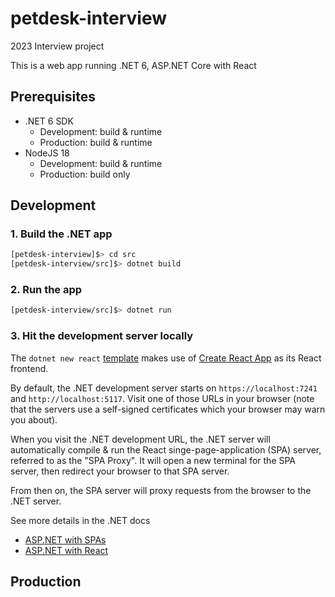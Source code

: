 # petdesk-interview
2023 Interview project

This is a web app running .NET 6, ASP.NET Core with React

## Prerequisites
 - .NET 6 SDK
    - Development: build & runtime
    - Production: build & runtime
 - NodeJS 18
    - Development: build & runtime
    - Production: build only

## Development

### 1. Build the .NET app
```sh
[petdesk-interview]$> cd src
[petdesk-interview/src]$> dotnet build
```

### 2. Run the app
```sh
[petdesk-interview/src]$> dotnet run
```

### 3. Hit the development server locally
The `dotnet new react` [template](https://learn.microsoft.com/en-us/aspnet/core/client-side/spa/react?view=aspnetcore-6.0&tabs=netcore-cli) makes use of [Create React App](https://create-react-app.dev/) as its React frontend.

By default, the .NET development server starts on `https://localhost:7241` and `http://localhost:5117`. Visit one of those URLs in your browser (note that the servers use a self-signed certificates which your browser may warn you about).

When you visit the .NET development URL, the .NET server will automatically compile & run the React singe-page-application (SPA) server, referred to as the "SPA Proxy". It will open a new terminal for the SPA server, then redirect your browser to that SPA server.

From then on, the SPA server will proxy requests from the browser to the .NET server.

See more details in the .NET docs
  - [ASP.NET with SPAs](https://learn.microsoft.com/en-us/aspnet/core/client-side/spa/intro?view=aspnetcore-6.0)
  - [ASP.NET with React](https://learn.microsoft.com/en-us/aspnet/core/client-side/spa/react?view=aspnetcore-6.0&tabs=netcore-cli)

## Production
